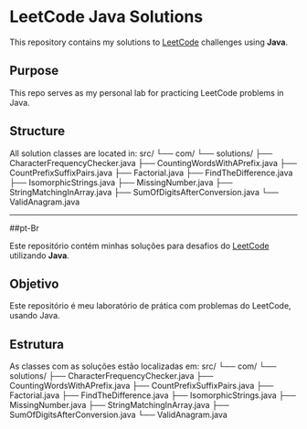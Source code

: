 # LeetCode Java Solutions

This repository contains my solutions to [LeetCode](https://leetcode.com/) challenges using **Java**.

## Purpose
This repo serves as my personal lab for practicing LeetCode problems in Java.

## Structure
All solution classes are located in:
src/
└── com/
    └── solutions/
        ├── CharacterFrequencyChecker.java
        ├── CountingWordsWithAPrefix.java
        ├── CountPrefixSuffixPairs.java
        ├── Factorial.java
        ├── FindTheDifference.java
        ├── IsomorphicStrings.java
        ├── MissingNumber.java
        ├── StringMatchingInArray.java
        ├── SumOfDigitsAfterConversion.java
        └── ValidAnagram.java

---
##pt-Br

Este repositório contém minhas soluções para desafios do [LeetCode](https://leetcode.com/) utilizando **Java**.

## Objetivo
Este repositório é meu laboratório de prática com problemas do LeetCode, usando Java.

## Estrutura
As classes com as soluções estão localizadas em:
src/
└── com/
    └── solutions/
        ├── CharacterFrequencyChecker.java
        ├── CountingWordsWithAPrefix.java
        ├── CountPrefixSuffixPairs.java
        ├── Factorial.java
        ├── FindTheDifference.java
        ├── IsomorphicStrings.java
        ├── MissingNumber.java
        ├── StringMatchingInArray.java
        ├── SumOfDigitsAfterConversion.java
        └── ValidAnagram.java
